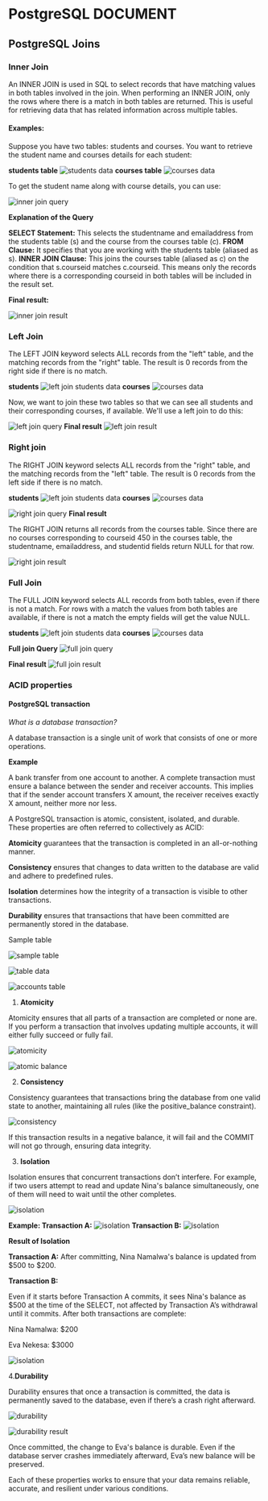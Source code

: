 # PostgreSQL DOCUMENT
## PostgreSQL Joins
### Inner Join
 An INNER JOIN is used in SQL to select records that have matching values in both tables involved in the join. When performing an INNER JOIN, only the rows where there is a match in both tables are returned. This is useful for retrieving data that has related information across multiple tables.

 #### Examples:
 Suppose you have two tables: students and courses. You want to retrieve the student name and courses details for each student:

  **students table**
  ![students data](images/students.png)
  **courses table**
 ![courses data](images/courses.png)

 To get the student name along with course details, you can use:

 ![inner join query](images/query.png)

 **Explanation of the Query**
 
 **SELECT Statement:** This selects the studentname and emailaddress from the students table (s) and the course from the courses table (c).
**FROM Clause:** It specifies that you are working with the students table (aliased as s).
**INNER JOIN Clause:** This joins the courses table (aliased as c) on the condition that s.courseid matches c.courseid. This means only the records where there is a corresponding courseid in both tables will be included in the result set.

 **Final result:**

 ![inner join result](images/result.png)


### Left Join
The LEFT JOIN keyword selects ALL records from the "left" table, and the matching records from the "right" table. The result is 0 records from the right side if there is no match.

**students**
![left join students data](images/leftstudent.png)
**courses**
![courses data](images/courses.png)

Now, we want to join these two tables so that we can see all students and their corresponding courses, if available. We'll use a left join to do this:

![left join query](images/leftquery.png)
**Final result**
![left join result](images/leftresult.png)

### Right join

The RIGHT JOIN keyword selects ALL records from the "right" table, and the matching records from the "left" table. The result is 0 records from the left side if there is no match.

**students**
![left join students data](images/leftstudent.png)
**courses**
![courses data](images/courses.png)

![right join query](images/rightquery.png)
 **Final result**

The RIGHT JOIN returns all records from the courses table.
Since there are no courses corresponding to courseid 450 in the courses table, the studentname, emailaddress, and studentid fields return NULL for that row.

![right join result](images/rightresult.png)

### Full Join

The FULL JOIN keyword selects ALL records from both tables, even if there is not a match. For rows with a match the values from both tables are available, if there is not a match the empty fields will get the value NULL.

**students**
![left join students data](images/leftstudent.png)
**courses**
![courses data](images/courses.png)

**Full join Query**
![full join query](images/fulljoin.png)

**Final result**
![full join result](images/fulljoinresult.png)



### ACID properties
#### PostgreSQL transaction
*What is a database transaction?*

A database transaction is a single unit of work that consists of one or more operations.

**Example**

A bank transfer from one account to another. A complete transaction must ensure a balance between the sender and receiver accounts.
 This implies that if the sender account transfers X amount, the receiver receives exactly X amount, neither more nor less.

A PostgreSQL transaction is atomic, consistent, isolated, and durable. These properties are often referred to collectively as ACID:

**Atomicity** guarantees that the transaction is completed in an all-or-nothing manner.

**Consistency** ensures that changes to data written to the database are valid and adhere to predefined rules.

**Isolation** determines how the integrity of a transaction is visible to other transactions.

**Durability** ensures that transactions that have been committed are permanently stored in the database.

Sample table

![sample table](images/sampletable.png)

![table data](images/sampledata.png)

![accounts table](images/accountstable.png)

1. **Atomicity**

Atomicity ensures that all parts of a transaction are completed or none are. If you perform a transaction that involves updating multiple accounts, it will either fully succeed or fully fail.

![atomicity](images/atomicity.png)

![atomic balance](images/atomicbalance.png)

2. **Consistency**

Consistency guarantees that transactions bring the database from one valid state to another, maintaining all rules (like the positive_balance constraint).

![consistency](images/consistency.png)

If this transaction results in a negative balance, it will fail and the COMMIT will not go through, ensuring data integrity.

3. **Isolation**

Isolation ensures that concurrent transactions don’t interfere. For example, if two users attempt to read and update Nina's balance simultaneously, one of them will need to wait until the other completes.



![isolation](images/isolation.png)

**Example: Transaction A:**
![isolation](images/transaction1.png)
 **Transaction B:**
![isolation](images/transaction2.png)


**Result of Isolation**

**Transaction A:** After committing, Nina Namalwa's balance is updated from $500 to $200.

**Transaction B:**

 Even if it starts before Transaction A commits, it sees Nina's balance as $500 at the time of the SELECT, not affected by Transaction A’s withdrawal until it commits.
After both transactions are complete:

Nina Namalwa: $200

Eva Nekesa: $3000

![isolation](images/finalisolation.png)

4.**Durability**

Durability ensures that once a transaction is committed, the data is permanently saved to the database, even if there’s a crash right afterward.

![durability](images/durability.png)

![durability result](images/durabilityresult.png)

Once committed, the change to Eva's balance is durable. Even if the database server crashes immediately afterward, Eva’s new balance will be preserved.

Each of these properties works to ensure that your data remains reliable, accurate, and resilient under various conditions.

 



